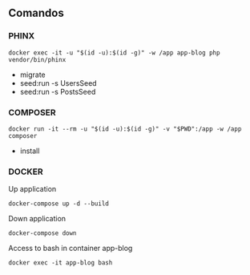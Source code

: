 ## Comandos

### PHINX
```
docker exec -it -u "$(id -u):$(id -g)" -w /app app-blog php vendor/bin/phinx
```

- migrate
- seed:run -s UsersSeed
- seed:run -s PostsSeed


### COMPOSER
```
docker run -it --rm -u "$(id -u):$(id -g)" -v "$PWD":/app -w /app composer
```

- install

### DOCKER
Up application
```
docker-compose up -d --build
```
Down application
```
docker-compose down
```
Access to bash in container app-blog
```
docker exec -it app-blog bash
``` 
